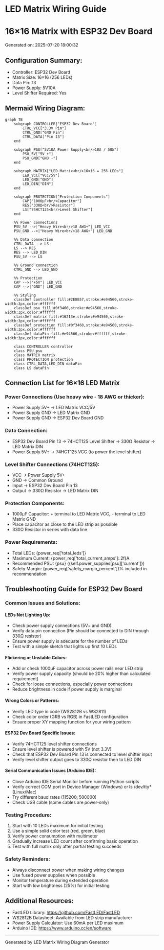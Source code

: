 # LED Matrix Wiring Guide
# 16×16 Matrix with ESP32 Dev Board

Generated on: 2025-07-20 18:00:32

## Configuration Summary:
- Controller: ESP32 Dev Board
- Matrix Size: 16×16 (256 LEDs)
- Data Pin: 13
- Power Supply: 5V10A
- Level Shifter Required: Yes

## Mermaid Wiring Diagram:
```mermaid
graph TB
    subgraph CONTROLLER["ESP32 Dev Board"]
        CTRL_VCC["3.3V Pin"]
        CTRL_GND["GND Pin"]
        CTRL_DATA["Pin 13"]
    end
    
    subgraph PSU["5V10A Power Supply<br/>10A / 50W"]
        PSU_5V["5V +"]
        PSU_GND["GND -"]
    end
    
    subgraph MATRIX["LED Matrix<br/>16×16 = 256 LEDs"]
        LED_VCC["VCC/5V"]
        LED_GND["GND"]
        LED_DIN["DIN"]
    end
    
    subgraph PROTECTION["Protection Components"]
        CAP["1000µF<br/>Capacitor"]
        RES["330Ω<br/>Resistor"]
        LS["74HCT125<br/>Level Shifter"]
    end
    
    %% Power connections
    PSU_5V -->|"Heavy Wire<br/>18 AWG+"| LED_VCC
    PSU_GND -->|"Heavy Wire<br/>18 AWG+"| LED_GND
    
    %% Data connection
    CTRL_DATA --> LS
    LS --> RES
    RES --> LED_DIN
    PSU_5V --> LS
    
    %% Ground connection
    CTRL_GND --> LED_GND
    
    %% Protection
    CAP -->|"+5V"| LED_VCC
    CAP -->|"GND"| LED_GND
    
    %% Styling
    classDef controller fill:#2E8B57,stroke:#e94560,stroke-width:3px,color:#ffffff
    classDef psu fill:#0f3460,stroke:#e94560,stroke-width:3px,color:#ffffff
    classDef matrix fill:#16213e,stroke:#e94560,stroke-width:3px,color:#ffffff
    classDef protection fill:#0f3460,stroke:#e94560,stroke-width:3px,color:#ffffff
    classDef dataPin fill:#e94560,stroke:#ffffff,stroke-width:3px,color:#ffffff
    
    class CONTROLLER controller
    class PSU psu
    class MATRIX matrix
    class PROTECTION protection
    class CTRL_DATA,LED_DIN dataPin
    class LS dataPin
```

## Connection List for 16×16 LED Matrix

### Power Connections (Use heavy wire - 18 AWG or thicker):
- Power Supply 5V+ → LED Matrix VCC/5V
- Power Supply GND → LED Matrix GND
- Power Supply GND → ESP32 Dev Board GND

### Data Connection:
- ESP32 Dev Board Pin 13 → 74HCT125 Level Shifter → 330Ω Resistor → LED Matrix DIN
- Power Supply 5V+ → 74HCT125 VCC (to power the level shifter)

### Level Shifter Connections (74HCT125):
- VCC → Power Supply 5V+
- GND → Common Ground
- Input → ESP32 Dev Board Pin 13
- Output → 330Ω Resistor → LED Matrix DIN

### Protection Components:
- 1000µF Capacitor: + terminal to LED Matrix VCC, - terminal to LED Matrix GND
- Place capacitor as close to the LED strip as possible
- 330Ω Resistor in series with data line

### Power Requirements:
- Total LEDs: {power_req['total_leds']}
- Maximum Current: {power_req['total_current_amps']:.2f}A
- Recommended PSU: {psu} ({self.power_supplies[psu]['current']})
- Safety Margin: {power_req['safety_margin_percent']}% included in recommendation

## Troubleshooting Guide for ESP32 Dev Board

### Common Issues and Solutions:

#### LEDs Not Lighting Up:
- Check power supply connections (5V+ and GND)
- Verify data pin connection (Pin should be connected to DIN through 330Ω resistor)
- Ensure power supply is adequate for the number of LEDs
- Test with a simple sketch that lights up first 10 LEDs

#### Flickering or Unstable Colors:
- Add or check 1000µF capacitor across power rails near LED strip
- Verify power supply capacity (should be 20% higher than calculated requirement)
- Check for loose connections, especially power connections
- Reduce brightness in code if power supply is marginal

#### Wrong Colors or Patterns:
- Verify LED type in code (WS2812B vs WS2811)
- Check color order (GRB vs RGB) in FastLED configuration
- Ensure proper XY mapping function for your wiring pattern

#### ESP32 Dev Board Specific Issues:
- Verify 74HCT125 level shifter connections
- Ensure level shifter is powered with 5V (not 3.3V)
- Check that ESP32 Dev Board Pin 13 is connected to level shifter input
- Verify level shifter output goes to 330Ω resistor then to LED DIN

#### Serial Communication Issues (Arduino IDE):
- Close Arduino IDE Serial Monitor before running Python scripts
- Verify correct COM port in Device Manager (Windows) or ls /dev/tty* (Linux/Mac)
- Try different baud rates (115200, 500000)
- Check USB cable (some cables are power-only)

### Testing Procedure:
1. Start with 10 LEDs maximum for initial testing
2. Use a simple solid color test (red, green, blue)
3. Verify power consumption with multimeter
4. Gradually increase LED count after confirming basic operation
5. Test with full matrix only after partial testing succeeds

### Safety Reminders:
- Always disconnect power when making wiring changes
- Use fused power supplies when possible
- Monitor temperature during extended operation
- Start with low brightness (25%) for initial testing

## Additional Resources:
- FastLED Library: https://github.com/FastLED/FastLED
- WS2812B Datasheet: Available from LED strip manufacturer
- Power Supply Calculator: Use 60mA per LED maximum
- Arduino IDE: https://www.arduino.cc/en/software

---
Generated by LED Matrix Wiring Diagram Generator
